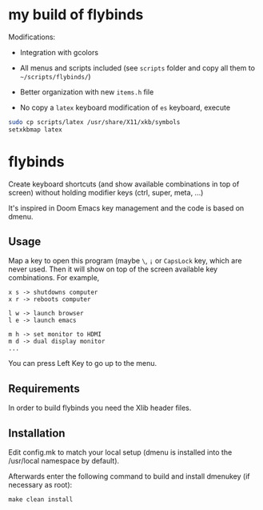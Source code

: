 # my build of flybinds
Modifications:
- Integration with gcolors
- All menus and scripts included (see `scripts` folder and copy all them to `~/scripts/flybinds/`)
- Better organization with new `items.h` file

- No copy a `latex` keyboard modification of `es` keyboard, execute
```bash
sudo cp scripts/latex /usr/share/X11/xkb/symbols
setxkbmap latex
```

# flybinds
Create keyboard shortcuts (and show available combinations in top of screen) without holding
modifier keys (ctrl, super, meta, ...)

It's inspired in Doom Emacs key management and the code is based on dmenu.
## Usage
Map a key to open this program (maybe `\`, `¡` or `CapsLock` key, which are never used.
Then it will show on top of the screen available key combinations. For example,

```
x s -> shutdowns computer
x r -> reboots computer

l w -> launch browser
l e -> launch emacs

m h -> set monitor to HDMI
m d -> dual display monitor
...
```
You can press Left Key to go up to the menu.


Requirements
------------
In order to build flybinds you need the Xlib header files.


Installation
------------
Edit config.mk to match your local setup (dmenu is installed into
the /usr/local namespace by default).

Afterwards enter the following command to build and install dmenukey
(if necessary as root):

    make clean install
